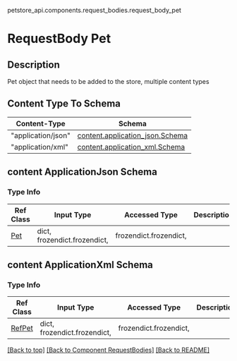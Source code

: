 petstore_api.components.request_bodies.request_body_pet
# RequestBody Pet

## Description
Pet object that needs to be added to the store, multiple content types

## Content Type To Schema
Content-Type | Schema
------------ | -------
"application/json" | [content.application_json.Schema](#content-applicationjson-schema)
"application/xml" | [content.application_xml.Schema](#content-applicationxml-schema)

## content ApplicationJson Schema

### Type Info
Ref Class | Input Type | Accessed Type | Description
--------- | ---------- | ------------- | ------------
[Pet](../../components/schemas/pet.Pet.md#pet) | dict, frozendict.frozendict,  | frozendict.frozendict,  |
## content ApplicationXml Schema

### Type Info
Ref Class | Input Type | Accessed Type | Description
--------- | ---------- | ------------- | ------------
[RefPet](../../components/schemas/ref_pet.RefPet.md#ref_pet) | dict, frozendict.frozendict,  | frozendict.frozendict,  |

[[Back to top]](#top) [[Back to Component RequestBodies]](../../../README.md#Component-RequestBodies) [[Back to README]](../../../README.md)
